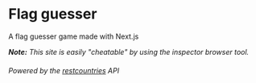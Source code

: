 # Flag guesser

A flag guesser game made with Next.js

_**Note:** This site is easily "cheatable" by using the inspector browser tool._

###### Powered by the [restcountries](https://restcountries.eu) API
